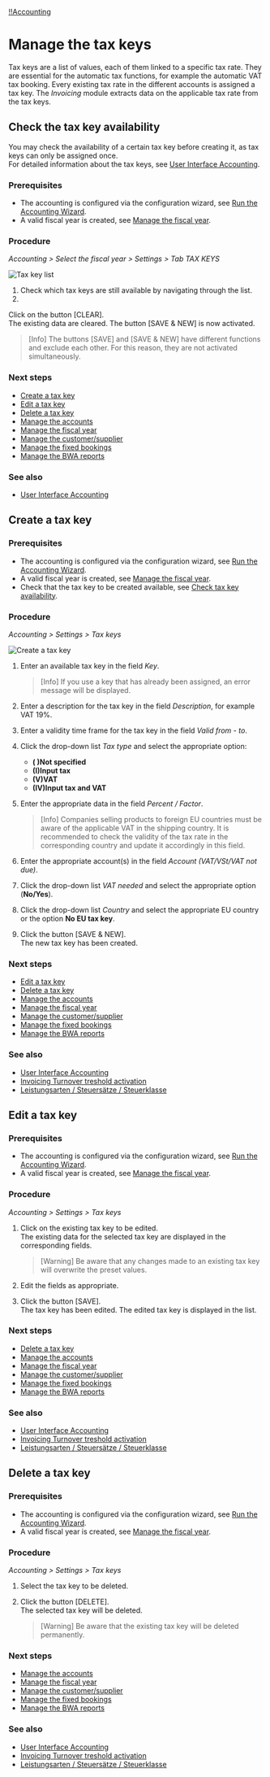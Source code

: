 [!!Accounting](Actindo/Accounting)

# Manage the tax keys

Tax keys are a list of values, each of them linked to a specific tax rate. They are essential for the automatic tax functions, for example the automatic VAT tax booking. Every existing tax rate in the different accounts is assigned a tax key. The *Invoicing* module extracts data on the applicable tax rate from the tax keys.

## Check the tax key availability

You may check the availability of a certain tax key before creating it, as tax keys can only be assigned once.    
For detailed information about the tax keys, see [User Interface Accounting](/Accounting/UserInterface/00_UserInterface.md).

### Prerequisites

- The accounting is configured via the configuration wizard, see [Run the Accounting Wizard](01_RunAccountingWizard.md).
- A valid fiscal year is created, see [Manage the fiscal year](04_ManageFiscalYear.md).

### Procedure

*Accounting > Select the fiscal year > Settings > Tab TAX KEYS*

![Tax key list](/Assets/Screenshots/Accounting/Settings/TaxKeys/TaxKey_List.png "[Tax key list]")

1. Check which tax keys are still available by navigating through the list.
2.

[comment]: <> (Ich parke das hier. Zu bearbeiten!)

Click on the button [CLEAR].   
The existing data are cleared. The button [SAVE & NEW] is now activated.

> [Info] The buttons [SAVE] and [SAVE & NEW] have different functions and exclude each other. For this reason, they are not activated simultaneously.

### Next steps

- [Create a tax key](#create-a-tax-key)
- [Edit a tax key](#edit-a-tax-key)
- [Delete a tax key](#delete-a-tax-key)
- [Manage the accounts](03_ManageAccounts.md)
- [Manage the fiscal year](04_ManageFiscalYear.md)
- [Manage the customer/supplier](05_ManageCustomerSupplier.md)
- [Manage the fixed bookings](06_ManageFixedBookings.md)
- [Manage the BWA reports](07_ManageBWAReports.md)

### See also

- [User Interface Accounting](/Accounting/UserInterface/00_UserInterface.md)


## Create a tax key

### Prerequisites

- The accounting is configured via the configuration wizard, see [Run the Accounting Wizard](01_RunAccountingWizard.md).
- A valid fiscal year is created, see [Manage the fiscal year](04_ManageFiscalYear.md).
- Check that the tax key to be created available, see [Check tax key availability](#check-the-tax-key-availability).

### Procedure

*Accounting > Settings > Tax keys*

![Create a tax key](/Assets/Screenshots/Accounting/Settings/TaxKeys/Create_TaxKey.png "[Create a tax key]")

1. Enter an available tax key in the field *Key*.

    > [Info] If you use a key that has already been assigned, an error message will be displayed.

2. Enter a description for the tax key in the field *Description*, for example VAT 19%.

3. Enter a validity time frame for the tax key in the field *Valid from - to*.

4.  Click the drop-down list *Tax type* and select the appropriate option:
      - **( )Not specified**
      - **(I)Input tax**
      - **(V)VAT**
      - **(IV)Input tax and VAT**

5. Enter the appropriate data in the field *Percent / Factor*.

    > [Info] Companies selling products to foreign EU countries must be aware of the applicable VAT in the shipping country. It is recommended to check the validity of the tax rate in the corresponding country and update it accordingly in this field.

6. Enter the appropriate account(s) in the field *Account (VAT/VSt/VAT not due)*.

7. Click the drop-down list *VAT needed* and select the appropriate option (**No/Yes**).

8. Click the drop-down list *Country* and select the appropriate EU country or the option **No EU tax key**.

9. Click the button [SAVE & NEW].  
The new tax key has been created.

### Next steps

- [Edit a tax key](#edit-a-tax-key)
- [Delete a tax key](#delete-a-tax-key)
- [Manage the accounts](03_ManageAccounts.md)
- [Manage the fiscal year](04_ManageFiscalYear.md)
- [Manage the customer/supplier](05_ManageCustomerSupplier.md)
- [Manage the fixed bookings](06_ManageFixedBookings.md)
- [Manage the BWA reports](07_ManageBWAReports.md)

### See also

- [User Interface Accounting](/Accounting/UserInterface/00_UserInterface.md)
- [Invoicing Turnover treshold activation](#headingID)
- [Leistungsarten / Steuersätze / Steuerklasse](#headingID)


## Edit a tax key

### Prerequisites

- The accounting is configured via the configuration wizard, see [Run the Accounting Wizard](01_RunAccountingWizard.md).
- A valid fiscal year is created, see [Manage the fiscal year](04_ManageFiscalYear.md).


### Procedure

*Accounting > Settings > Tax keys*


1. Click on the existing tax key to be edited.   
The existing data for the selected tax key are displayed in the corresponding fields.

    > [Warning] Be aware that any changes made to an existing tax key will overwrite the preset values.

2. Edit the fields as appropriate.

3. Click the button [SAVE].   
The tax key has been edited. The edited tax key is displayed in the list.


### Next steps

- [Delete a tax key](#delete-a-tax-key)
- [Manage the accounts](03_ManageAccounts.md)
- [Manage the fiscal year](04_ManageFiscalYear.md)
- [Manage the customer/supplier](05_ManageCustomerSupplier.md)
- [Manage the fixed bookings](06_ManageFixedBookings.md)
- [Manage the BWA reports](07_ManageBWAReports.md)

### See also

- [User Interface Accounting](/Accounting/UserInterface/00_UserInterface.md)
- [Invoicing Turnover treshold activation](#headingID)
- [Leistungsarten / Steuersätze / Steuerklasse](#headingID)


## Delete a tax key

### Prerequisites

- The accounting is configured via the configuration wizard, see [Run the Accounting Wizard](01_RunAccountingWizard.md).
- A valid fiscal year is created, see [Manage the fiscal year](04_ManageFiscalYear.md).


### Procedure

*Accounting > Settings > Tax keys*


1. Select the tax key to be deleted.

2. Click the button [DELETE].  
The selected tax key will be deleted.

    > [Warning] Be aware that the existing tax key will be deleted permanently.


### Next steps

- [Manage the accounts](03_ManageAccounts.md)
- [Manage the fiscal year](04_ManageFiscalYear.md)
- [Manage the customer/supplier](05_ManageCustomerSupplier.md)
- [Manage the fixed bookings](06_ManageFixedBookings.md)
- [Manage the BWA reports](07_ManageBWAReports.md)

### See also

- [User Interface Accounting](/Accounting/UserInterface/00_UserInterface.md)
- [Invoicing Turnover treshold activation](#headingID)
- [Leistungsarten / Steuersätze / Steuerklasse](#headingID)
